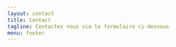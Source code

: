 ```yaml
---
layout: contact
title: Contact
tagline: Contactez nous via le formulaire ci-dessous
menu: footer
---
```


